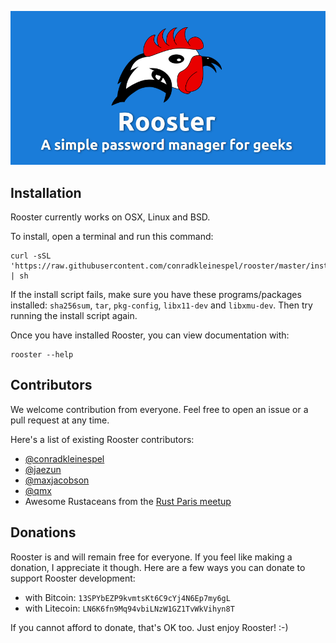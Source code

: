 ![Rooster Banner](rooster-banner.png)

## Installation

Rooster currently works on OSX, Linux and BSD.

To install, open a terminal and run this command:

```shell
curl -sSL 'https://raw.githubusercontent.com/conradkleinespel/rooster/master/install.sh' | sh
```

If the install script fails, make sure you have these programs/packages installed: `sha256sum`, `tar`, `pkg-config`, `libx11-dev` and `libxmu-dev`. Then try running the install script again.

Once you have installed Rooster, you can view documentation with:
```shell
rooster --help
```

## Contributors

We welcome contribution from everyone. Feel free to open an issue or a pull request at any time.

Here's a list of existing Rooster contributors:

- [@conradkleinespel](https://github.com/conradkleinespel)
- [@jaezun](https://github.com/jaezun)
- [@maxjacobson](https://github.com/maxjacobson)
- [@qmx](https://github.com/qmx)
- Awesome Rustaceans from the [Rust Paris meetup](http://www.meetup.com/Rust-Paris/)

## Donations

Rooster is and will remain free for everyone. If you feel like making a donation, I appreciate it though. Here are a few ways you can donate to support Rooster development:
- with Bitcoin: `13SPYbEZP9kvmtsKt6C9cYj4N6Ep7my6gL`
- with Litecoin: `LN6K6fn9Mq94vbiLNzW1GZ1TvWkVihyn8T`

If you cannot afford to donate, that's OK too. Just enjoy Rooster! :-)
